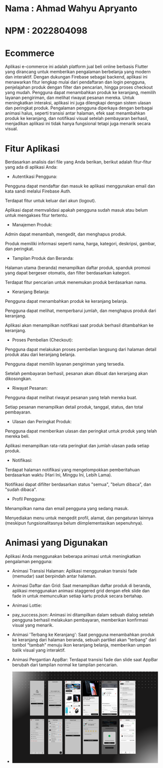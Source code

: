 # Nama : Ahmad Wahyu Apryanto
# NPM : 2022804098

# Ecommerce
Aplikasi e-commerce ini adalah platform jual beli online berbasis Flutter yang dirancang untuk memberikan pengalaman berbelanja yang modern dan interaktif. Dengan dukungan Firebase sebagai backend, aplikasi ini menawarkan fitur lengkap mulai dari pendaftaran dan login pengguna, penjelajahan produk dengan filter dan pencarian, hingga proses checkout yang mudah. Pengguna dapat menambahkan produk ke keranjang, memilih layanan pengiriman, dan melihat riwayat pesanan mereka. Untuk meningkatkan interaksi, aplikasi ini juga dilengkapi dengan sistem ulasan dan peringkat produk. Pengalaman pengguna diperkaya dengan berbagai animasi halus, seperti transisi antar halaman, efek saat menambahkan produk ke keranjang, dan notifikasi visual setelah pembayaran berhasil, menjadikan aplikasi ini tidak hanya fungsional tetapi juga menarik secara visual.

# Fitur Aplikasi
Berdasarkan analisis dari file yang Anda berikan, berikut adalah fitur-fitur yang ada di aplikasi Anda:

- Autentikasi Pengguna:

Pengguna dapat mendaftar dan masuk ke aplikasi menggunakan email dan kata sandi melalui Firebase Auth.

Terdapat fitur untuk keluar dari akun (logout).

Aplikasi dapat memvalidasi apakah pengguna sudah masuk atau belum untuk mengakses fitur tertentu.

- Manajemen Produk:

Admin dapat menambah, mengedit, dan menghapus produk.

Produk memiliki informasi seperti nama, harga, kategori, deskripsi, gambar, dan peringkat.

- Tampilan Produk dan Beranda:

Halaman utama (beranda) menampilkan daftar produk, spanduk promosi yang dapat bergeser otomatis, dan filter berdasarkan kategori.

Terdapat fitur pencarian untuk menemukan produk berdasarkan nama.

- Keranjang Belanja:

Pengguna dapat menambahkan produk ke keranjang belanja.

Pengguna dapat melihat, memperbarui jumlah, dan menghapus produk dari keranjang.

Aplikasi akan menampilkan notifikasi saat produk berhasil ditambahkan ke keranjang.

- Proses Pembelian (Checkout):

Pengguna dapat melakukan proses pembelian langsung dari halaman detail produk atau dari keranjang belanja.

Pengguna dapat memilih layanan pengiriman yang tersedia.

Setelah pembayaran berhasil, pesanan akan dibuat dan keranjang akan dikosongkan.

- Riwayat Pesanan:

Pengguna dapat melihat riwayat pesanan yang telah mereka buat.

Setiap pesanan menampilkan detail produk, tanggal, status, dan total pembayaran.

- Ulasan dan Peringkat Produk:

Pengguna dapat memberikan ulasan dan peringkat untuk produk yang telah mereka beli.

Aplikasi menampilkan rata-rata peringkat dan jumlah ulasan pada setiap produk.

- Notifikasi:

Terdapat halaman notifikasi yang mengelompokkan pemberitahuan berdasarkan waktu (Hari Ini, Minggu Ini, Lebih Lama).

Notifikasi dapat difilter berdasarkan status "semua", "belum dibaca", dan "sudah dibaca".

- Profil Pengguna:

Menampilkan nama dan email pengguna yang sedang masuk.

Menyediakan menu untuk mengedit profil, alamat, dan pengaturan lainnya (meskipun fungsionalitasnya belum diimplementasikan sepenuhnya).

# Animasi yang Digunakan
Aplikasi Anda menggunakan beberapa animasi untuk meningkatkan pengalaman pengguna:

- Animasi Transisi Halaman: Aplikasi menggunakan transisi fade (memudar) saat berpindah antar halaman.

- Animasi Daftar dan Grid: Saat menampilkan daftar produk di beranda, aplikasi menggunakan animasi staggered grid dengan efek slide dan fade in untuk memunculkan setiap kartu produk secara bertahap.

- Animasi Lottie:

- pay_success.json: Animasi ini ditampilkan dalam sebuah dialog setelah pengguna berhasil melakukan pembayaran, memberikan konfirmasi visual yang menarik.

- Animasi 'Terbang ke Keranjang': Saat pengguna menambahkan produk ke keranjang dari halaman beranda, sebuah partikel akan "terbang" dari tombol "tambah" menuju ikon keranjang belanja, memberikan umpan balik visual yang interaktif.

- Animasi Pergantian AppBar: Terdapat transisi fade dan slide saat AppBar berubah dari tampilan normal ke tampilan pencarian.

- <img src="assets/fitur.png" alt="Foto Aplikasi" /> 